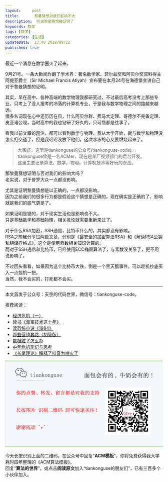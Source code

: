 ```yaml
---   
layout:     post  
title:       黎曼猜想对我们影响不大 
description:  听说黎曼猜想被证明了   
keywords: 数学 
tags: [数学]  
categories: [生活]  
updateData:  23:40 2018/09/22  
published: true   
---  
```





最近一个消息在数学圈火了起来。  

9月21号。一条大新闻炸翻了学术界：著名数学家、菲尔兹奖和阿贝尔奖双料得主阿提亚爵士（Sir Michael Francis Atiyah）宣布要在本月24号在海德堡宣讲自己对于黎曼猜想的证明。  



其实，早在高中、各种高端的数学物理我都研究过，不过最后高考没考上那些专业，只考上了没人报考的冷落的计算机专业，于是我与数学物理之间的路越来越远。  
很多名词现在心中还历历在目，什么阿贝尔群、费马大定理、哥德尔不完备定理、皮亚诺公理，当时高中的我也钻研了好久的，只可惜都是往事了。  


看我以前文章的题注，都可以看到数学与物理，我从大学开始，就与数学和物理没怎么打交道了，但是我迟迟没放下他们，这次冰冻的心又要燃烧起来了。  


> 大家好，这里是tiankonguse的公众号(tiankonguse-code)。  
> tiankonguse曾是一名ACMer，现在是某厂视频部门的后台开发。  
> 这里主要记录算法，数学，物理，计算机技术等好玩的东西。  


那黎曼猜想证明与否对我们的影响大吗？  
老实说，对于普罗大众一点都没影响。  


尤其是证明黎曼猜想是以正确的，一点都没影响。  
因为之前我们的很多行为都是假设这个猜想是正确的，现在确实是正确的了，影响就是我们的底气更足了。  


如果证明是错的，对于现实生活也是影响也不大。  
只是基础数学和基础物理，相关推论就需要重新来过了。  


对于什么RSA加密，SSH通信，比特币什么的，其实都没有影响。  
RSA之前我分享过两篇文章，分别是《最安全的加密算法RSA》和《解读RSA公钥私钥储存格式》，这个是使用素数相关知识计算的。  
而对于SSH通信和比特币，已经使用ECC椭圆算法了，与素数没关系了，更不用说影响了。  


不过回头看看，如果因为这个比特币大铁，倒是一个黑天鹅事件，可以趁机抄底买入一点投机一把。  
当然，我不会买的，打死都不会买。  




---


本文首发于公众号：天空的代码世界，微信号：tiankonguse-code。  


推荐阅读：  


* [经济危机（一）](https://mp.weixin.qq.com/s/hxO7oR8cLljSClYS-yE6pw)   
* [读书《淘宝技术这十年》](https://mp.weixin.qq.com/s/IeOQGh22U_1TPrf6sYYTkQ)  
* [读恐怖小说《1984》](https://mp.weixin.qq.com/s/q7HL5o_R5cqJc0b9Ll7EMw)    
* [那些营销套路（初级版）](https://mp.weixin.qq.com/s/xdvqZo9ll6kaL66Cdx)   
* [数据脏了怎么办](https://mp.weixin.qq.com/s/Blw4yxmIsE51dzzbNcfFbg)    
* [中年危机笔记与思考](https://mp.weixin.qq.com/s/dFzDtZS0JN6hhpc1DF-e_g)     
* [《长尾理论》解释了抖音为啥火了](https://mp.weixin.qq.com/s/sFWtMYj_WOKdgjolo7T56A)  



![](/images/tiankonguse-support.png)   


今天长按识别上面的二维码，在公众号中回复“**ACM模板**”，你将免费获得我大学耗时四年整理的《ACM算法模板》。  
回复“**算法的世界**”，或点击**阅读原文**加入“tiankonguse的朋友们”，已有三百多个小伙伴加入。  




